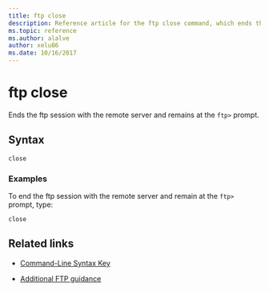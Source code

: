 ```yaml
---
title: ftp close
description: Reference article for the ftp close command, which ends the ftp session with the remote server and remains at the ftp prompt.
ms.topic: reference
ms.author: alalve
author: xelu86
ms.date: 10/16/2017
---
```



# ftp close



Ends the ftp session with the remote server and remains at the `ftp>` prompt.

## Syntax

```
close
```

### Examples

To end the ftp session with the remote server and remain at the `ftp>` prompt, type:

```
close
```

## Related links

- [Command-Line Syntax Key](command-line-syntax-key.md)

- [Additional FTP guidance](/previous-versions/orphan-topics/ws.10/cc756013(v=ws.10))
